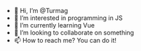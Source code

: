 - 👋 Hi, I’m @Turmag
- 👀 I’m interested in programming in JS
- 🌱 I’m currently learning Vue
- 💞️ I’m looking to collaborate on something
- 📫 How to reach me? You can do it!

<!---
Turmag/Turmag is a ✨ special ✨ repository because its `README.md` (this file) appears on your GitHub profile.
You can click the Preview link to take a look at your changes.
--->
